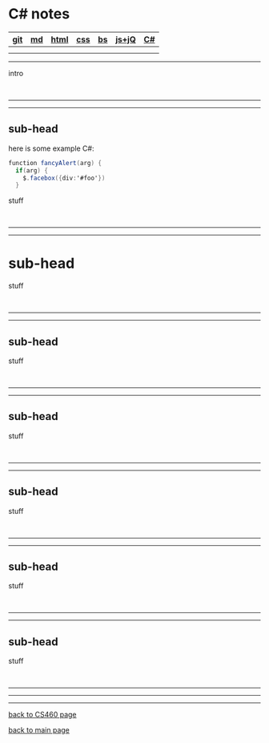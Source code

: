 # C# notes  

| <a href="" target="_blank">git</a> | <a href="" target="_blank">md</a> | <a href="" target="_blank">html</a> | <a href="" target="_blank">css</a> | <a href="" target="_blank">bs</a> | <a href="" target="_blank">js+jQ</a> | <a href="" target="_blank">C#</a> |  
| --- | --- | --- | --- | --- | --- | --- |  
|     |     |     |     |     |    
 |     |  

---
intro

<br>

---
---
## sub-head  
here is some example C#:
```csharp
function fancyAlert(arg) {
  if(arg) {
    $.facebox({div:'#foo'})
  }
```
stuff

<br>

---
---
# sub-head 
stuff

<br>

---
---
## sub-head  
stuff  

<br>

---
---
## sub-head  
stuff

<br>

---
---
## sub-head  
stuff

<br>

---
---
## sub-head
stuff

<br>

---
---
## sub-head
stuff

<br>

---
---
---
[back to CS460 page](https://Stormy9.github.io/CS460#c_sharp/ "CS460 main page")   

[back to main page](https://Stormy9.github.io/ "main page")   
